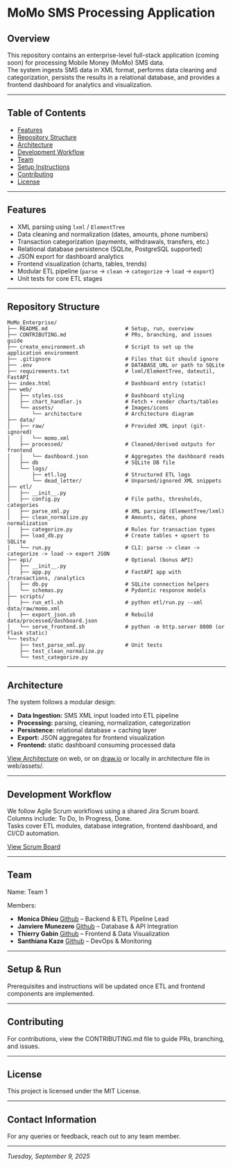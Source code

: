 # MoMo SMS Processing Application

## Overview
This repository contains an enterprise-level full-stack application (coming soon) for processing Mobile Money (MoMo) SMS data.  
The system ingests SMS data in XML format, performs data cleaning and categorization, persists the results in a relational database, and provides a frontend dashboard for analytics and visualization.

---

## Table of Contents
- [Features](#features)
- [Repository Structure](#repository-structure)
- [Architecture](#architecture)
- [Development Workflow](#development-workflow)
- [Team](#team) 
- [Setup Instructions](#setup-instructions)
- [Contributing](#contributing)
- [License](#license)

---

## Features
- XML parsing using `lxml` / `ElementTree`  
- Data cleaning and normalization (dates, amounts, phone numbers)  
- Transaction categorization (payments, withdrawals, transfers, etc.)  
- Relational database persistence (SQLite, PostgreSQL supported)  
- JSON export for dashboard analytics  
- Frontend visualization (charts, tables, trends)  
- Modular ETL pipeline (`parse` → `clean` → `categorize` → `load` → `export`)  
- Unit tests for core ETL stages

---

## Repository Structure
```
MoMo_Enterprise/
├── README.md                         # Setup, run, overview
├── CONTRIBUTING.md                   # PRs, branching, and issues guide
├── create_environment.sh             # Script to set up the application environment
├── .gitignore                        # Files that Git should ignore
├── .env                              # DATABASE_URL or path to SQLite
├── requirements.txt                  # lxml/ElementTree, dateutil, FastAPI
├── index.html                        # Dashboard entry (static)
├── web/
│   ├── styles.css                    # Dashboard styling
│   ├── chart_handler.js              # Fetch + render charts/tables
│   └── assets/                       # Images/icons
│       └── architecture              # Architecture diagram
├── data/
│   ├── raw/                          # Provided XML input (git-ignored)
│   │   └── momo.xml
│   ├── processed/                    # Cleaned/derived outputs for frontend
│   │   └── dashboard.json            # Aggregates the dashboard reads
│   ├── db                            # SQLite DB file
│   └── logs/
│       ├── etl.log                   # Structured ETL logs
│       └── dead_letter/              # Unparsed/ignored XML snippets
├── etl/
│   ├── __init__.py
│   ├── config.py                     # File paths, thresholds, categories
│   ├── parse_xml.py                  # XML parsing (ElementTree/lxml)
│   ├── clean_normalize.py            # Amounts, dates, phone normalization
│   ├── categorize.py                 # Rules for transaction types
│   ├── load_db.py                    # Create tables + upsert to SQLite
│   └── run.py                        # CLI: parse -> clean -> categorize -> load -> export JSON
├── api/                              # Optional (bonus API)
│   ├── __init__.py
│   ├── app.py                        # FastAPI app with /transactions, /analytics
│   ├── db.py                         # SQLite connection helpers
│   └── schemas.py                    # Pydantic response models
├── scripts/
│   ├── run_etl.sh                    # python etl/run.py --xml data/raw/momo.xml
│   ├── export_json.sh                # Rebuild data/processed/dashboard.json
│   └── serve_frontend.sh             # python -m http.server 8000 (or Flask static)
└── tests/
    ├── test_parse_xml.py             # Unit tests
    ├── test_clean_normalize.py
    └── test_categorize.py
```

---

## Architecture
The system follows a modular design:  
- **Data Ingestion:** SMS XML input loaded into ETL pipeline  
- **Processing:** parsing, cleaning, normalization, categorization  
- **Persistence:** relational database + caching layer  
- **Export:** JSON aggregates for frontend visualization  
- **Frontend:** static dashboard consuming processed data  

[View Architecture](https://viewer.diagrams.net/?tags=%7B%7D&lightbox=1&highlight=0000ff&edit=_blank&layers=1&nav=1&title=MoMo%20SMS%20Enterprise%20Architecture.drawio&dark=auto#R%3Cmxfile%3E%3Cdiagram%20id%3D%22C5RBs43oDa-KdzZeNtuy%22%20name%3D%22Page-1%22%3E7V1bd9q4Fv41rNU%2BhOX75ZFw6cxpk8kk6XTmKcuAAz4lmDGmac6vP5JtGVuSsWQk41DoWiUIWxZbn7b2XT19%2BPLzU%2BRtljfh3F%2F1NGX%2Bs6ePepqmKoqjg3fY9JY2mY7qpi2LKJhnl%2B0bHoL%2F%2BejerHUXzP1t6cI4DFdxsCk3zsL12p%2FFpTYvisLX8mXP4ar81I238ImGh5m3Ilu%2FBfN4mbY6mr1v%2F80PFkv0ZNXKft%2FUm31fROFunT1vBS%2B6mnvR9w89TZ8kr542zP%2F%2BmN724qFnZATYLr15%2BFpo0sc9fRiFYZz%2B9fJz6K8g1RE5v%2F3%2B9m315bv16T9%2Fbv%2F1vl5%2Ffrz96yrtbMJzS%2F7LI38dN%2B76%2Buv9art5%2B%2FO%2FprmI7paflO9fZ1eqkxHph7faZYTOfm38higPibfp6dfPwWo1DFdhBJrriahfLyJvHoAh89yzjaPwu89zByNxyuj0pujHZZP7w49i%2F2cBaRkRP%2Fnhix9Hb%2BCSfC0ZGYmylXTloiXyuselplpZ47IASs1FrV62GhZ5%2F%2FupA39ks8czk7ZSP5PL%2BAV0OlIB2ebedunDDhXw4XUZxP7DxpvB614BB2GfbXeip%2FPwHO5nGnzxnLyIGQXfWBMFvKgzV4PR%2Bjk65Qw4NvtS8gBF15Cw%2FnPcgBLHo9jQ3BKITY3EsKlSCKi7suhn0OhnrSB95sGPEh2tf3eQ616DHxtfZbQcgCtycqILwF%2BL7D3paLvx1tSe9pvE1SyFKuwvjrz1Fk3LNWzAHjgD3%2FjRwUfCdUF9ZOE5hfUVLaYflGRtKejtY%2FpO%2B%2BbjwUdPI7wFTEw6HqI5pQzRnFC%2B3HqZjMtkXCbjMhm%2FymRUUqbB%2FIkjpiIFCt4LlE7W0%2B0mvbvDTSl06JOVtn2phxNxfwXETrk6WmIE4SGytDUIbw6%2BB9Kxt575Uc08VUxpRXOJQ2BSefITDipDBcWpWi9SrwfqWEv1orHFrRcpijUeTHqEcgCE%2FdgL1pBiIw61KVdHuLSmlmV%2BVdFZlSa%2BXy1AQ1JKCpKuE%2FqRoRt9ZH4qkSs3ewknl1pPre3S28A%2FX34uoCmwv%2Fbj1zD6vtX6ASAKhNd2k9rnnoOfEPQHEK0krxTR6d%2BkjWZ%2FGWnxAd%2BZ15Zq6ZB5p%2BPQfgejeECmNLXwxXQxKQxkHa7Br7heeVN%2FdRdugziAgx%2FlvANOZDDzVl%2BwC6ZhHIcvhVVE3DHIvojDDTYsKtUWq3DqYxd%2Bw4YO237L2orLVWVfrvuVUI%2FQDJKWRarsGglH1EZDY9b3PVwq6wWAUA7%2FK1MpLwBkXyo%2BjcIrDIxVeCtA%2FbUX%2B9eQyW6JJZD%2FrOarAg2DYjjI943R7QN9OzlmKzhkrKQvHbgZZKZ1jccEpjJjI7dSliZPdfsmMX2IpRWnT9VlsS5NNuuCu%2B4I%2FvvlWNRsFe7m2IX%2F%2FPH8vPUhra6UvuLQGFgfUMSgcDGlb2sQWzJYV%2FatbpklfFo2gU7LpW6upixRxKTtrTXSP%2FziapusZyjYAlr9rJPl04bh6JZLum2XS0mcd9spzbtLciXkXSlxJXlek3qu5M8X%2FkP2MYziZbgI195qvG%2B9Lk%2FH%2FpovIVy%2FyST814%2Fjt4zze7s45JkidXQ93E9R0U%2BGHKFNFus23EUz%2F8CVGWliL1r4B3vMOoR0OoiByF95cfCj7M8VPqUag0bRwpT6P4P475TLqm72%2BZ%2BEuRqKmX0e%2Fcz6Tz68FT7c%2BVEAyJHrfGBOo7e%2Fk9uVhDUnDWl%2FuuWihn2Hyae34ie8y1NgThxEslvvwiBhzRl7ASJxX9Hd%2FcsqcRvH7eumsn9hgnG6IrIui5507Cm6pfddS7ENonNbcRzUuVXuPF1GROeiZOBq31kLpisF3wcN1n3w6xaaeZSR%2FyMAvIjf3kOx%2B5K2K5p5mfaAKiNyu%2F2fYL5UlXW%2BvvnTqymM5Umsc2LMuTfhNFj5V95m08zgx2bZU%2BsFJd74FnYOalnDYb0t8BjOyqMZYqK3Sohg1MgJW5YMxhCBRNeLavWrSs2MULwKKAh38SpYg2lFYWwKqWc%2Bm%2FAfTc%2B0kldBzxwFEegmff4ayhHU6a7SfPsrb5P%2BWIreOk3%2ByQWLXgaLS4LFoGBFk2cvfn9gsQzbcmwaWHTV0E1DHFheEk56gM%2FIAwpQzDFpiOQqCrJBlaBiyoKK0w09YC%2B5myW5vUZm76RKiFS9ep3Q6JROqDLohLUMojCpdBZDMIryHGbmwkPeluvxREunFb6yacVWu%2Fe%2FXeSn%2Fz%2BtQm%2F%2BNEXu0jalBtUmdwIWd4C4KTX4NZ7G5roThgEAibu3j3eokIJPMK4HPwLo2TYLsWBU5cRNJE1FY1EnqrVAWo9nqYnkgeKSnJkVDEYzT62XaAzO9ndiG0bGSKVv6U5vb4yErqG8oZE1Mutvb4103dw8yWONFC%2BqGIyiii1aUqkwTSIZBG2gOtYFq%2FVRw1Qy1cI6kmxp1Ggb74FlkYk9DZBfXjo5hnslY7rmcsO3k6I1KwxLClXG%2Bo6EpkHX8XmBaR7upgKWgyjy3gqXbeAFUsJEbOb8HM65FZBTppfDNTSHsvlRI%2FMMWeK1WSNes8SHkgLZYBcvAVWB7pRoV0Jc4C3LU8Pkld5hWPCfFMtujlau8E0qSJCTWzhIbIsXJGnDvRfDSLMvwQtQsteLCwyEwOCtPNunQwVpeBuPPo17Bc9P%2Bj%2FpG6rJnmBO3bi7Hz%2BMbx8HjzQ4%2Fl6vA9JSAOgsrmE2Sdr2RwPt%2BXji3Fb%2BUGxtwR6JVZCJc4St65kMjDtgMHsJ5vNEPaKt2LLcV1xSnCGWOrofyaKUTHphBnDS4K3btB1bgLpKTXAnV91teIBdKuUJokjiVIm9QF01NW%2FPB7C4A%2Fg8XYWz72kTjJLMtT1US8Ih%2BGCi3qI4S3hx4oO5zrNKMDzVK9us04u8E7XSdja5Sh%2FaY8si2pGyN7okTMM0DwnWAI3lUBPXwMQ%2BVhGd6EmFEaBtao80sRLDqJgiBcVknAlQ4yZOs2QcXkixcwxHKafg27QUfCoLkZaOY9N88eS%2BdT0Yfh7fjup39MEd2GyVh%2FH9X78Pxw%2BVu12DfSfb3c5r12mAIae8nm3TIDBkaJK2IeqPYPC0iVngA01RoPM4FdnH1%2BPrzlQhqaixobqUHBpVpbnN5EU86zSr9ukiBZldcA83gH8on4Dm%2BArtRR3TGMeZW4U11n4ycV1dP860yA9I1bQxROomBZE0fiEv7YLTnNwZL8vep4LCuf%2Fp7UO%2FK6zRueOkV3Ka5JEhB4NBjgGJOH8JCtiR7TCxdL2PeTo0u6Hc66oY7lXccMptna4YtEnI18rBkdmWe9wNjlG6HvyRjlmo1I4ETmGmc4GFrHAC6hbJ0gyaGG3gHjhxYjSDlsNDLkT%2BI6hVHexLpY0uzauuKgwMn4c4iNjHQ%2BnKUPt28VXOVcunoVQuoXyLQ4GZtGBYBkKKEbXtwUBVrdw6box0rixBg3kiukJZuxs5ZLwUrt3kdZdxk0elBToSv4nG%2Fd6UlqE3W%2FI6uI6OhlOtbHhKExJAhxP8e%2F9eX58obfhw78%2BD7UcBSTzvlwQj%2BEzCKKYMwKp%2Fi4MZkBwViAlfBJVa0Gvz4q6seq3rGsNikZhGITPs%2BwX61rD6WvFVNtXrtPq8itu3LPXQ9iJNBELFDs5td7E0xt0FsfOO7C4WQ6YIX2CQIUokPSyRuhqBa9WhufqlReGjLIDT5NbzmF7Yq2BY1pEcDOGJecFIjz1VnL5TeJU1Zg1lSgm2hTh63yy%2Byrn4aoblyjDXg2PG7pZj9UDTU1WQ%2Bugyodz5DY3EGc5ykxG7OMIuy50Jcc73l8mZ9gu9jqYXoR1UUoOxGqs82twnuxTcyWt%2BfHd%2FAh7AMGKYR5r%2BRplIPnzIr17dFZX5LtzGi8h%2F%2BPNLojoD1VO5eQOfLipyvcLCFxvermpgMtT12H7349kSKQLUWgrleA7wbwLHQJTDYEiuri9lm3VSspTXpoUz5oIXkVWIodR65Vgh%2BEiiymUiafvR%2BIcPBe48brKcFv66NfpBGD95yNb0NPdi72kbhxH8UQ3L0nJADblAtb5hO9b%2BVRbcKc45WriB3bcdScC0T2JtEaF%2FFvReBWm7DEEHlBQ44ZqscH%2BBTE2WrOhmmn21%2BMK8%2BCbWb0XcAa%2BGrMMC4tV2y%2FegIjMfH9e66UxzASMqvsqMiOLMVS2rb2vGnnNRjMLy9kurOpnqjNUoJr2KQ%2Fz75UwSBG3O%2BKdebBTdolfRrTkCwiZ4%2BwY4%2FBJdeuQxVsQJNbttsUYo%2B1FQx7CQc1UhG52peeIdkiEKEalFwUtynHB90S62uoBkTlr1fFqWrqezkwxigLQ5qmqXjXO0jGN4jvIgMYBM4HEH2%2F488IBu97KFBf6yxqsZjB4AEzW53m2BNrfdPj09TYI1LAD2tFi9bZZPf5lXQKUCwsRENfQnbzcP4qd8oT5N0W2JcvgChu%2FDFOynDSBb9BT5G6DaAA3J7W9%2FLHpYdh6ZvJeM%2Frp4vnKmQotHIXKIOn3XKQh1Wp12aZl9RyNRWmgWfxAszZ9MZlGNBo8DVrbzq6ZEudxiv2pplKNOHErlSWkpUFpdWYSORqs9wv3XS%2BuPagos8MZblFv%2BZjkcstU8KwISbJejtlNtHBRpnYdqnDrRRq%2FRL7nEXQIKbZx4WSlKNxMnb8A2CDdfTflz5%2B%2Fge%2Bp9SMys4B3ssL1S5UWawClYxJXhtdGgTWWYEGz%2FR9F3k9F5%2F17l3%2FOm0yC%2B%2BRNcA9N6P3vP3716cZqLat1FS6%2BiWEm1IkJjly17p94rt1QVCrvUaEGalix2iSpwdTDlydXK1HJoThVayR%2BJWcU2QZyOxgEWalcaFla7UtF7h%2FMwGxykU5aMi1nCUtM5kQxaH4srx3PD6wrBMe1mkn9lRqd78Ho53g5UAuZUKNdkhLsiUGKnFiiK4yn03OOmJe3Fg9xkBLnWknuSQDHOcAWF1qoKBn%2FHPrxcyBuyk%2Fcq1xe%2Bx5Svl5RmbJ5ifQn2zDfZiU67jHTWvaKteHXTxFzZOuM6ImGMF7wgjqapcOWLgrSqvIcq4kLTH9irqx0JE9vFJxc3nrDWhyB6IlKLBTFu4kG63YLcojIdc7qv5DdbedttMEtA4EUx2VxZpFuELEwIIqbi8xxexAy%2FmqNLUNuxKMXqtVvIZ8EN0rqORGHUoD%2BHd1xSIW281zJW%2FmwXBTFfBSuRgQr0eBEGS6NW8xOFkr0ynpw4utKqGNYHvNQ4JS17Enm7OXi%2FqaG8yHiQVqLrK%2B2rlebjhhEZ6yBuauoVPZSoXGihwihLm16h1uhq5DImt7AC%2FGOzH3uSIKgTsYCm8z4Nf8L%2BIaCSJ0zDaO5HV6A5HcAL2GiDLAEndytsvPk8vyNvFZevcxoajtez6G0TB01JKXiVn5a9JtsIdH3dXw%2BG2Z%2FDZh6wiuZfZNt4Eb5pVK6zhkPcNB2hYC6%2FCmBoV2NWz8f2jhu63MRBhu3u6MjP1s%2FvGw1GNl%2FZWBh02XrZWE0vWy3SWAHcPetSdGiJZQSrDygiZrxLGuEQbBqT4aipxnFCHZZPIKwKluDiSMzS06YooHDxa%2FZH%2BDA7tTEnJkB5VK7%2FaXjwh09B%2FNsOjFIZzM5BJKT88CZSYTMJ8NgiCKeBwHqbyb3%2F8dffg3Xd%2Bb%2FHyhqnUXoYZA2aVNG2%2BDCCded5xAd4Ypko5w67%2BGDrDoP0kNTja1WAOGmUNrN59hjWWrml30DDXWYxo9hFv4SLRWNr2lEZnO9xU7zsg%2BkA7qJmG%2BEp9ojksFr4ofgH7zZxcopDVrj0d7%2BS%2FIHEj0%2BR9%2BytvezTePL5IohcBJG6uGmbxYyB0sJakkJokRmNHTDHa7kdEIGOlm4IyWGY1z7SlD%2Bi2dIHqGM5gJpPw%2Be4%2BgzFnPe5nXzeTf1o7cf%2BRZG97B%2B8Rw3R9w9aOTN5%2B4dG7h%2B%2F307uBw%2BP91%2BHj1%2Fvx8QE%2FsKnOjcQGTQDm3KFZrugTLm07HIVnSrZzQBi1y3XVqRFyRdr1%2B0j5nmOzFN7LcfIo3hD2THNRN644Za7YI18V00N51borFjBVexUCwtq1pBzrnJs%2BB2qk0X8V5a6O%2FYGREe5cdY6y7lR%2BzhrkqOWl2lVhkgd%2BsmVxx%2F%2Bz7uCapNHclWnI3HZJl48UmdMDSGTTLB0lb0rvKVD1fPTLC%2B4OxAp0BHcOYYuCHcmwXfx%2FBfujADxyGQ4CvNMkdkRvKmKKwpwZFdEsbcOIM4iAdYd8fg95depmoIlAeNKDaswSu61qs4EQV5ZtHJTr4S0ox57B6KKXNHSEHymsMB6JIAtYNK5iQZX1JJpxw9IVJNRdtwhgpWXfWNjVnGBj%2ByhmxqzWCcin1muUpytk5NBxOTCnyHs3GbN7dvlFEREhiK9VLdPKQKoSisgpOp1ZSC7Fd6ZG4KvB7efH3r5WSzj%2B%2BFvg9vHfcv9%2BNPXL4NHcT6nPyqs1PcPXBEklWv7hJV6rzXLKt7RZLvPVx47Qzb7WnlBmOSCUGnx2qq0ClGqQbONkDFO478fx%2Fe3A3gY0N2XwT%2FjEgjOuUaqlh8Nw2vW5gBIPUOUtoOgjt8bO3z0V%2F4MZiwpt378Gkbfu8aUJmOrWEqBJYvEdXW99SwSE6%2FFYlHcZy3XRKXJiO8Ak18fHsCIlE9e7L96fLUELoCsBqRJKaTYLiDzk4feRaUW3rnpikXM1LGDlnJlitsiVt%2BVqJJvplHxJP6xSS42xGfyvUBYCIRN3BLbHMJEV9IgjJ7EPzbJEKblhlwgLBnCeVTA8RAmupIGYfQk%2FrHJhTBCbGcgfCgw6J1CmIhK0XWn7xZeZjM88%2FYrCNzkYy2jb%2Bn7fyIGLRf1CjqwtKPOvxa5%2BPHOv3Loo2OyoY7syUB1Y%2FOTSRU2WYWbO%2BNPQmOWWxWcRWU7TxAKrNDtSIE1f2FtLP6yvrD24RskQe4khbL3Ra5t%2BVWuj4nYQQA%2FIZzlcOnu1YlXNRRv02aheK26%2BE%2Bn7baDuyR3FZltM4fq%2BKEuIedyylpFeoaDoZViwNVQuE4rxwbpJxFAmxw%2FcI5CK34qjKogWYxbaFWsstru2lhPomRW4kG1J99oR12f00Quh36nwS%2FFI60vJ2Ae5V5TsOjR0x%2BBiaSy9wbKr9skdf3GW3sL%2FyU9nbIJOFup9dzgV4p5cINbpOaWD2az%2BqIBrNUCKy6lE69Zyv3%2BhMzCTVRadI%2FW4LfGdSn8HGTtXU7qrOLqqsHA1WmhhbhfXGBkIY2tV7s66nKMRAjG9KxlpW%2FVWD2oB0zyzmb9mY8aozjekieQMBAf4cy267qSnYuJiHJBIysala6hEVMiWd0VNDQq5a5Y%2FdLi0Mhy%2FNyp0Cj33MPO4ql5tJmFbb6qfnTGb9WT1IpBs4%2BtnWgzk6%2FkwiVUR8gGrapCAh24OxYFb%2FK5BkeoA%2BuwJSP%2FPcVZntmhjqZdNtpaKAeHu4ZDXUeCEG9a9OfwjksypGlW49NCusV0%2FbbqQSiYUKo6Jd6HDkvnrw7B2bGww9CJ55plbixk2JKRz2fDuIRrNkE%2BUXbMtQwhYgxvx8KkdOK5rsIhxjAOWy7yLT57yQX5TfzijtbHKqPkFfT4y52xdCYI4a5b%2Fawm45MMZT5jy0V8aSS%2B4DWoNLOsujVl4rwdCxNfiOdqdRIL20glg127gF022IlagZppisA6b7%2BCoE4%2BVj9sVGQcp2Sgd8%2FCeHZAJ%2Bq2aaYtAui8%2FYqythCPzVyuR45TMtC7V3vg7IBOVA9UdVftGwJ0UN6ORYkvxHMN1e6rzDoo47AlI797pvTzQ75hK33HwaxyAorScvYrzoXE8tgjRy0Z9h0vlXsghqBBwgPvuqnNBssrPMo%2FFKJsoXatpqm4Kh6QYrpsjivu5YGfGa%2FaNZlkuq4ceYNSU03EwYfEewOiu%2BRV2T0n2NlFNBDY0XVXhCeAt19BmxH5WMtk9wMwDloy6rvmADtD1NMs43ZTqDN1JtENULc9HBqfXCjbNDcAX9aMScvFEHze5ufxPwIzhU7wA%2FIkmKhhWgf%2Fr5SXDaYfyJNKD2ZfT7fZ%2BeySm%2B79f3f%2BFhJgsgJctfXnd7Vp5MXehSjFpgd%2FtouCGLLy8fo5BPtGmp146nG9o6ZJEPmvHtxVjslIK0g7c2%2B7PHikBW%2Bt%2B2JNc%2FDFc%2FLqHRakrMlekEpfsCesCjuvFMVzIgRmTzGRBl3MUjNpR7XmZa%2FE56nZ3XMknZ2Iq9t2Xym8UHEuBARbA1Kh1lC5a9C3KAVP0fBn1eh07GOVLAxfnErSQW%2Fbbnmy8blWG2O%2BQdeCIG8rJGQFDVUy4rvmTDrDgMYkX6c42WblZPM7lBr0LSwWDD9ivg70HIOVjHo%2Bq7X4RNNc7lXPCugWHgKFdv4mUep1XQmLS9cqnlQ9NuvwHbJQ26AiEGa4caoMNzfhTQi%2B%2F3ATTgPQhabcAMy%2FfcQVwPE69qNNFGzhJYNoBjW2WbyL%2FEqNEFtV7%2FzcKx3dz33uVQO9ECtWqaGzKopqoU07WVHewYroaTXnoo38H39stkUDQvp%2FiqsgDqNgvbhARnzBGxSNvQ%2FNc0hbgk4zJUjETJ2H4YIZBszA3mOwOYdwFFeuKtUkpVq4M8qgVE5qG0caE44KZt4v3ltSi%2B6Dt4uXgEhgIuOgAkLhmgq958jbzcH73IcbHaD%2Bx18Aa9JwZSt4qhPlVD1bbRdWbEd9XmAlmoUpUlnYFV5d16CUW24banWVwFPM3O2mq2C7BBeOf%2FiJ7qJ82L7At3UYB88J3ML19iMVWQ9go%2FR7qFr3nzs%2FIUrqDfxV905pIDOxqrEqSp0oK9ztgow8DmzvI9948TJhP8kZsTePt6mffxCAX7xK%2F37wnr0oSA6RhR%2FT0zuHdKzdPPwC6GmVbamKYvVNDFSW0idVv%2FyIm5ZgZROwuvPesvq%2B9%2F7MDzaQU0GgfAvi5TzyXr3Vtgo5j7C867MfbS%2F4EYSffJtTTr%2FNkdbVC1T4oSKX0RgmLopLBA74GIXQ3ri3hwJiLm%2FCuQ%2Bv%2BD8%3D%3C%2Fdiagram%3E%3C%2Fmxfile%3E) on web, or on [draw.io](https://drive.google.com/file/d/1r6y-ivDrfy5aN0oYS-Y4Q35_Gp_AdRhj/view?usp=sharing) or locally in architecture file in web/assets/.

---

## Development Workflow
We follow Agile Scrum workflows using a shared Jira Scrum board.  
Columns include: To Do, In Progress, Done.  
Tasks cover ETL modules, database integration, frontend dashboard, and CI/CD automation.

[View Scrum Board](https://alustudent-team1.atlassian.net/jira/software/projects/MSPE/boards/34?atlOrigin=eyJpIjoiNmU4MGM3NzQ5MTVjNGIwNWI3OTExNGJhMjI0MGY5ODAiLCJwIjoiaiJ9)

---

## Team
Name: Team 1

Members:
- **Monica Dhieu** [Github](https://github.com/m-dhieu) – Backend & ETL Pipeline Lead
- **Janviere Munezero** [Github](https://github.com/Janviere-dev) – Database & API Integration
- **Thierry Gabin** [Github](https://github.com/tgabin1) – Frontend & Data Visualization
- **Santhiana Kaze** [Github](https://github.com/ksanthiana) – DevOps & Monitoring

---

## Setup & Run

Prerequisites and instructions will be updated once ETL and frontend components are implemented.

---

## Contributing  
For contributions, view the CONTRIBUTING.md file to guide PRs, branching, and issues.

---

## License
This project is licensed under the MIT License.

---

## Contact Information

For any queries or feedback, reach out to any team member.

---

*Tuesday, September 9, 2025*
